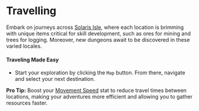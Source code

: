# Travelling

Embark on journeys across [Solaris Isle](wiki/lore/solaris-isle?same_window=true), where each location is brimming with unique items critical for skill development, such as ores for mining and trees for logging. Moreover, new dungeons await to be discovered in these varied locales.

#### Traveling Made Easy

- Start your exploration by clicking the `Map` button. From there, navigate and select your next destination.

**Pro Tip:** Boost your [Movement Speed](/wiki/character/stats?same_window=true) stat to reduce travel times between locations, making your adventures more efficient and allowing you to gather resources faster.
